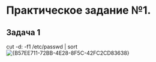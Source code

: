 # Практическое задание №1. 

## Задача 1
cut -d: -f1 /etc/passwd | sort
![{B57EE711-72BB-4E28-8F5C-42FC2CD83638}](https://github.com/user-attachments/assets/7ee33e1e-5046-46eb-b85c-78d73cdae842)
